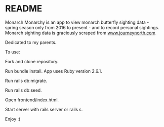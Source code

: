 # README
Monarch Monarchy is an app to view monarch butterfly sighting data - spring season only from 2016 to present - and to record personal sightings. Monarch sighting data is graciously scraped from www.journeynorth.com.

Dedicated to my parents. 

To use:

Fork and clone repository. 

Run bundle install. App uses Ruby version 2.6.1.

Run rails db:migrate. 

Run rails db:seed.

Open frontend/index.html.

Start server with rails server or rails s.

Enjoy :)